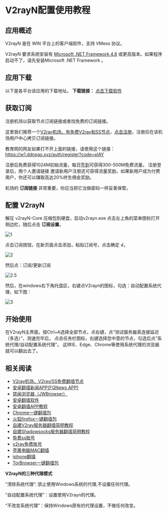 V2rayN配置使用教程
============

应用概述
----

V2rayN 是在 WIN 平台上的客户端软件，支持 VMess 协议。 

V2rayN 要求系统安装有 [Microsoft .NET Framework 4.8](https://dotnet.microsoft.com/download/dotnet-framework/thank-you/net48-web-installer) 或更高版本。如果程序启动不了，请先安装Microsoft .NET Framework 。

应用下载
----

以下是各平台该应用的下载地址。 **下载链接：** [点击下载软件](https://v2free.org/ssr-download/v2rayn.zip)

获取订阅
----

注册机场以获取节点订阅链接或者找免费的订阅链接。

这里我们推荐一个[V2ray机场，有免费V2ray和SS节点](https://github.com/bannedbook/fanqiang/wiki/V2ray%E6%9C%BA%E5%9C%BA)，[点击注册](https://w1.ddnsgo.xyz/auth/register?code=elAY)，注册后在该机场用户中心拷贝订阅链接。

教育网的网友如果打不开上面的链接，请使用这个链接：
https://w1.ddnsgo.xyz/auth/register?code=elAY

注册后免费获得1024M初始流量，每日[签到](https://raw.githubusercontent.com/bannedbook/fanqiang/master/v2ss/images/checkin.jpg)可获得300-500M免费流量。
注册登录后，用个人邀请链接 邀请新用户注册还可获得流量奖励，如果新用户成为付费用户，你还可以赚取高达20%终生佣金奖励。

机场的 **订阅链接** 非常重要，你应当把它当做密码一样妥善保管。

配置 V2rayN
---------

解压 v2rayN-Core 压缩包到硬盘，启动v2rayn.exe 点击左上角的菜单图标打开侧边栏，随后点击 **订阅设置**。 

![1](https://v2free.org/docs/SSPanel/Windows/V2RayN_files/v2rayN1.png) 

点击订阅按钮，在新页面点击添加，粘贴订阅号，点击确定 **√**。 

![2](https://v2free.org/docs/SSPanel/Windows/V2RayN_files/v2rayN2.png)

然后点：订阅/更新订阅

![2.5](https://v2free.org/docs/SSPanel/Windows/V2RayN_files/v2rayN2.5.jpg)

然后，在windows右下角托盘区，右键点V2rayn的图标，勾选：自动配置系统代理，如下图：

![3](https://v2free.org/docs/SSPanel/Windows/V2RayN_files/v2rayN3.png)

开始使用
----
在V2rayN主界面，按Ctrl+A选择全部节点，点右键，点“测试服务器真连接延迟（多选）”，测速完毕后，
点击任务栏图标，右键选择您中意的节点，勾选后点“系统代理/自动配置系统代理”。 
这样IE、Edge、Chrome等使用系统代理的浏览器就可以翻出去了。

## 相关阅读
*   [V2ray机场，V2ray/SS免费翻墙节点](https://github.com/bannedbook/fanqiang/wiki/V2ray%E6%9C%BA%E5%9C%BA)
*   [安卓翻墙新闻APP(FQNews APP)](https://github.com/bannedbook/fanqiang/wiki/%E7%A6%81%E9%97%BB%E7%BD%91%E5%AE%89%E5%8D%93%E7%BF%BB%E5%A2%99%E6%96%B0%E9%97%BBAPP)
*   [禁闻浏览器（JWBrowser）](https://github.com/bannedbook/fanqiang/wiki/%E5%AE%89%E5%8D%93%E7%BF%BB%E5%A2%99%E8%BD%AF%E4%BB%B6#JWBrowser)
*   [安卓翻墙软件](https://github.com/bannedbook/fanqiang/wiki/%E5%AE%89%E5%8D%93%E7%BF%BB%E5%A2%99%E8%BD%AF%E4%BB%B6)
*   [安卓翻墙APP教程](https://github.com/bannedbook/fanqiang/tree/master/android)
*   [Chrome一键翻墙包](https://github.com/bannedbook/fanqiang/wiki/Chrome%E4%B8%80%E9%94%AE%E7%BF%BB%E5%A2%99%E5%8C%85)
*   [火狐firefox一键翻墙包](https://github.com/bannedbook/fanqiang/wiki/%E7%81%AB%E7%8B%90firefox%E4%B8%80%E9%94%AE%E7%BF%BB%E5%A2%99%E5%8C%85)
*   [自建V2ray服务器翻墙简明教程](https://github.com/bannedbook/fanqiang/blob/master/v2ss/%E8%87%AA%E5%BB%BAV2ray%E6%9C%8D%E5%8A%A1%E5%99%A8%E7%AE%80%E6%98%8E%E6%95%99%E7%A8%8B.md)
*   [自建Shadowsocks服务器翻墙简明教程](https://github.com/bannedbook/fanqiang/blob/master/v2ss/%E8%87%AA%E5%BB%BAShadowsocks%E6%9C%8D%E5%8A%A1%E5%99%A8%E7%AE%80%E6%98%8E%E6%95%99%E7%A8%8B.md)
*   [免费ss账号](https://github.com/bannedbook/fanqiang/wiki/%E5%85%8D%E8%B4%B9ss%E8%B4%A6%E5%8F%B7)
*   [v2ray免费账号](https://github.com/bannedbook/fanqiang/wiki/v2ray%E5%85%8D%E8%B4%B9%E8%B4%A6%E5%8F%B7)
*   [苹果电脑MAC翻墙](https://github.com/bannedbook/fanqiang/wiki/%E8%8B%B9%E6%9E%9C%E7%94%B5%E8%84%91MAC%E7%BF%BB%E5%A2%99)
*   [iphone翻墙](https://github.com/bannedbook/fanqiang/wiki/iphone%E7%BF%BB%E5%A2%99)
*   [TorBrowser一键翻墙包](https://github.com/bannedbook/fanqiang/wiki/TorBrowser%E4%B8%80%E9%94%AE%E7%BF%BB%E5%A2%99%E5%8C%85)

**V2rayN的三种代理模式**

“清除系统代理”: 禁止使用Windows系统的代理,不设置任何代理。

“自动配置系统代理”：设置使用V2rayn的代理。

“不改变系统代理”：保持Windows原有的代理设置，不做任何改变。
